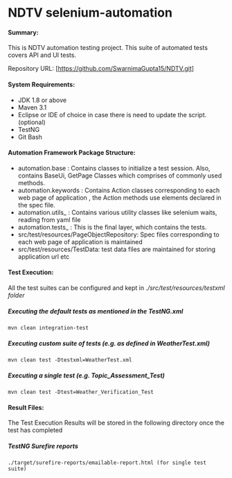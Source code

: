 NDTV selenium-automation
===================

#### Summary:

This is NDTV automation testing project. This suite of automated tests covers API and UI tests.

Repository URL: [https://github.com/SwarnimaGupta15/NDTV.git]

#### System Requirements:

* JDK 1.8 or above
* Maven 3.1
* Eclipse or IDE of choice in case there is need to update the script. (optional)
* TestNG
* Git Bash

#### Automation Framework Package Structure:
  
- automation.base : Contains classes to initialize a test session. Also, contains BaseUi, GetPage Classes which comprises of commonly used methods.
- automation.keywords : Contains Action classes corresponding to each web page of application , the Action methods use elements declared in the spec file.
- automation.utils_ : Contains various utility classes like selenium waits, reading from yaml file
- automation.tests_ : This is the final layer, which contains the tests.
- src/test/resources/PageObjectRepository: Spec files corresponding to each web page of application is maintained
- src/test/resources/TestData: test data files are maintained for storing application url etc

#### Test Execution:

All the test suites can be configured and kept in _./src/test/resources/testxml folder_

##### Executing the default tests as mentioned in the TestNG.xml

    mvn clean integration-test

##### Executing custom suite of tests (e.g. as defined in WeatherTest.xml)

    mvn clean test -Dtestxml=WeatherTest.xml

##### Executing a single test (e.g. Topic_Assessment_Test)

    mvn clean test -Dtest=Weather_Verification_Test


#### Result Files:	
The Test Execution Results will be stored in the following directory once the test has completed

##### TestNG Surefire reports
    ./target/surefire-reports/emailable-report.html (for single test suite)
	